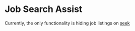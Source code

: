 # Job Search Assist

Currently, the only functionality is hiding job listings on [seek](https://www.seek.com.au/)
